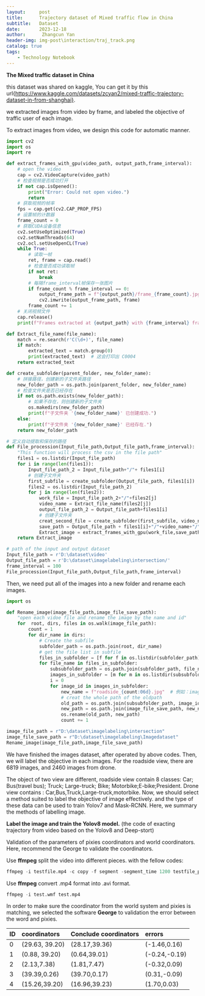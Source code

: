 ```yaml
---
layout:     post
title:      Trajectory dataset of Mixed traffic flow in China
subtitle:   Dataset
date:       2023-12-18
author:      Zhangcun Yan
header-img: img-post\interaction/traj_track.png
catalog: true
tags:
    - Technology Notebook
---
```



**The Mixed traffic dataset in China** 

this dataset was shared on kaggle, You can get it by this url{https://www.kaggle.com/datasets/zcyan2/mixed-traffic-trajectory-dataset-in-from-shanghai}.

we extracted images from video by frame, and labeled the objective of traffic user of each image.

To extract images from video, we design this code for automatic manner. 

```python
import cv2
import os
import re

def extract_frames_with_gpu(video_path, output_path,frame_interval):
    # open the video
    cap = cv2.VideoCapture(video_path)
    # 检查视频是否成功打开
    if not cap.isOpened():
        print("Error: Could not open video.")
        return
    # 获取视频的帧率
    fps = cap.get(cv2.CAP_PROP_FPS)
    # 设置帧的计数器
    frame_count = 0
    # 获取CUDA设备信息
    cv2.setUseOptimized(True)
    cv2.setNumThreads(64)
    cv2.ocl.setUseOpenCL(True)
    while True:
        # 读取一帧
        ret, frame = cap.read()
        # 检查是否成功读取帧
        if not ret:
            break
        # 每隔frame_interval帧保存一张图片
        if frame_count % frame_interval == 0:
            output_frame_path = f"{output_path}/frame_{frame_count}.jpg"
            cv2.imwrite(output_frame_path, frame)
        frame_count += 1
    # 关闭视频文件
    cap.release()
    print(f"Frames extracted at {output_path} with {frame_interval} frame interval.")

def Extract_file_name(file_name):
    match = re.search(r'C(\d+)', file_name)
    if match:
        extracted_text = match.group(0)
        print(extracted_text)  # 这会打印出 C0004
    return extracted_text

def create_subfolder(parent_folder, new_folder_name):
    # 拼接路径，创建新的子文件夹路径
    new_folder_path = os.path.join(parent_folder, new_folder_name)
    # 检查文件夹是否已经存在
    if not os.path.exists(new_folder_path):
        # 如果不存在，则创建新的子文件夹
        os.makedirs(new_folder_path)
        print(f"子文件夹 '{new_folder_name}' 已创建成功.")
    else:
        print(f"子文件夹 '{new_folder_name}' 已经存在.")
    return new_folder_path

# 定义自动提取和保存的路径
def File_procession(Input_file_path,Output_file_path,frame_interval):
    "This function will process the csv in the file path"
    files1 = os.listdir(Input_file_path)
    for i in range(len(files1)):
        Input_file_path_2 = Input_file_path+"/"+ files1[i]
        # 创建子文件夹
        first_subfile = create_subfolder(Output_file_path, files1[i])
        files2 = os.listdir(Input_file_path_2)
        for j in range(len(files2)):
            work_file = Input_file_path_2+"/"+files2[j]
            video_name = Extract_file_name(files2[j])
            output_file_path_2 = Output_file_path+files1[i]
            # 创建子文件夹
            creat_second_file = create_subfolder(first_subfile, video_name)
            save_path = Output_file_path + files1[i]+"/"+video_name+"/"
            Extract_image = extract_frames_with_gpu(work_file,save_path,frame_interval)
    return Extract_image

# path of the input and output dataset
Input_file_path = r'D:\dataset\video'
Output_file_path = r'D:\dataset\imagelabeling\intersection/'
frame_interval = 100
File_procession(Input_file_path,Output_file_path,frame_interval)
```

Then, we need put all of the images into a new folder and rename each images.

```python
import os

def Rename_image(image_file_path,image_file_save_path):
    "open each vidoe file and rename the image by the name and id"
    for  root, dirs, files in os.walk(image_file_path):
        count = 1
        for dir_name in dirs:
            # Create the subfile
            subfolder_path = os.path.join(root, dir_name)
            # get the file list in subfile
            files_in_subfolder = [f for f in os.listdir(subfolder_path) ]
            for file_name in files_in_subfolder:
                subsubfolder_path = os.path.join(subfolder_path, file_name)
                images_in_subfolder = [m for m in os.listdir(subsubfolder_path)]
                i = 0
                for image_id in images_in_subfolder:
                    new_name = f"roadside_{count:06d}.jpg"  # 例如：image_001.jpg
                    # creat the whole path of the oldpath 
                    old_path = os.path.join(subsubfolder_path, image_id)
                    new_path = os.path.join(image_file_save_path, new_name)
                    os.rename(old_path, new_path)
                    count += 1

image_file_path = r"D:\dataset\imagelabeling\intersection"
image_file_save_path = r"D:\dataset\imagelabeling\Imagedataset"
Rename_image(image_file_path,image_file_save_path)
```

We have finished the images dataset, after operated by above codes. Then, we will label the objective in each images.  For the roadside view, there are 6819 images,  and 2460 images from drone. 

 The object of two view are different, roadside view contain 8 classes:  Car; Bus(travel bus); Truck; Large-truck; Bike; Motorbike;E-bike;President. Drone view contains : Car,Bus,Truck,Large-truck,motorbike.  Now, we should select a method suited to label the objective of image effectively. and the type of these data can be used to train Yolov7 and Mask-RCNN. Here, we summary the methods of labelling image. 

**Label the image and train the Yolov8 model.**  (the code of exacting trajectory from video based on the Yolov8 and Deep-stort)

Validation of the parameters of pixies coordinators and world coordinators. Here, recommend the George to validate the coordinators.

Use **ffmpeg** split the video into different pieces. with the fellow codes:

```python
ffmpeg -i testfile.mp4 -c copy -f segment -segment_time 1200 testfile_piece_%02d.mp4
```

Use **ffmpeg** convert .mp4 format into .avi format.

```python
ffmpeg -i test.wmf test.mp4
```

In order to make sure the coordinator from  the world system and pixies is matching, we selected the software **George** to validation the error between the word and pixies.

| ID   | coordinators   | Conclude coordinators | errors        |
| :--- | :------------- | :-------------------- | :------------ |
| 0    | (29.63, 39.20) | (28.17,39.36)         | (-1.46,0.16)  |
| 1    | (0.88, 39.20)  | (0.64,39.01)          | (-0.24,-0.19) |
| 2    | (2.13,7.38)    | (1.81,7.47)           | (-0.32,0.09)  |
| 3    | (39.39,0.26)   | (39.70,0.17)          | (0.31,-0.09)  |
| 4    | (15.26,39.20)  | (16.96,39.23)         | (1.70,0.03)   |
